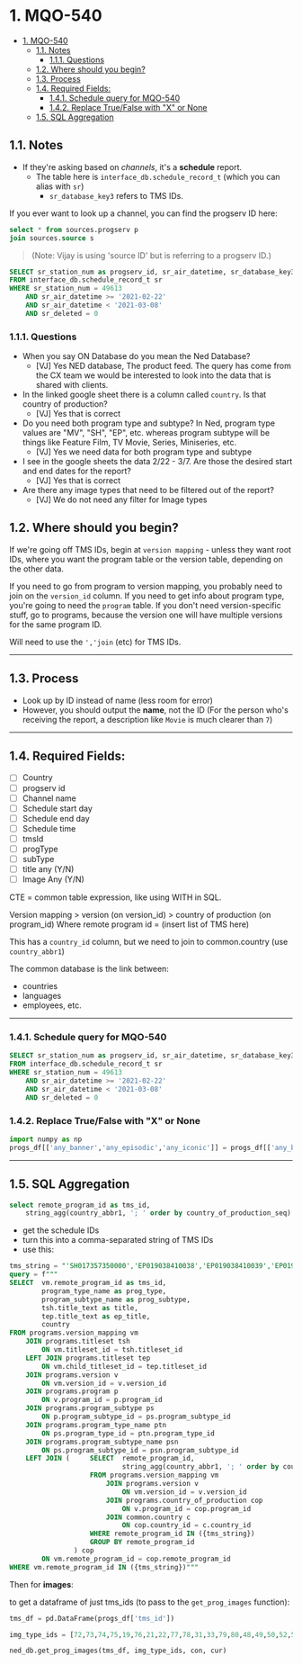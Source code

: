 # 1. MQO-540

<!-- TOC -->

- [1. MQO-540](#1-mqo-540)
    - [1.1. Notes](#11-notes)
        - [1.1.1. Questions](#111-questions)
    - [1.2. Where should you begin?](#12-where-should-you-begin)
    - [1.3. Process](#13-process)
    - [1.4. Required Fields:](#14-required-fields)
        - [1.4.1. Schedule query for MQO-540](#141-schedule-query-for-mqo-540)
        - [1.4.2. Replace True/False with "X" or None](#142-replace-truefalse-with-x-or-none)
    - [1.5. SQL Aggregation](#15-sql-aggregation)

<!-- /TOC -->

## 1.1. Notes

- If they're asking based on _channels_, it's a **schedule** report.
    - The table here is `interface_db.schedule_record_t` (which you can alias with `sr`)
        - `sr_database_key3` refers to TMS IDs.

If you ever want to look up a channel, you can find the progserv ID here:

```sql
select * from sources.progserv p
join sources.source s
```

> (Note: Vijay is using 'source ID' but is referring to a progserv ID.)

```sql
SELECT sr_station_num as progserv_id, sr_air_datetime, sr_database_key3 as tms_id
FROM interface_db.schedule_record_t sr
WHERE sr_station_num = 49613
	AND sr_air_datetime >= '2021-02-22'
	AND sr_air_datetime < '2021-03-08'
	AND sr_deleted = 0
```

### 1.1.1. Questions

- When you say ON Database do you mean the Ned Database?
    - [VJ] Yes NED database, The product feed. The query has come from the CX team we would be interested to look into the data that is shared with clients.
- In the linked google sheet there is a column called `country`. Is that country of production?
    - [VJ] Yes that is correct
- Do you need both program type and subtype? In Ned, program type values are "MV", "SH", "EP", etc. whereas program subtype will be things like Feature Film, TV Movie, Series, Miniseries, etc.
    - [VJ] Yes we need data for both program type and subtype
- I see in the google sheets the data 2/22 - 3/7. Are those the desired start and end dates for the report?
    - [VJ] Yes that is correct
- Are there any image types that need to be filtered out of the report?
    - [VJ] We do not need any filter for Image types

## 1.2. Where should you begin?

If we're going off TMS IDs, begin at `version mapping` - unless they want root IDs, where you want the program table or the version table, depending on the other data.

If you need to go from program to version mapping, you probably need to join on the `version_id` column. If you need to get info about program type, you're going to need the `program` table. If you don't need version-specific stuff, go to programs, because the version one will have multiple versions for the same program ID.

Will need to use the `','join` (etc) for TMS IDs.

------

## 1.3. Process

- Look up by ID instead of name (less room for error)
- However, you should output the **name**, not the ID (For the person who's receiving the report, a description like `Movie` is much clearer than `7`)

----------------

## 1.4. Required Fields:

- [ ] Country
- [ ] progserv id
- [ ] Channel name
- [ ] Schedule start day
- [ ] Schedule end day
- [ ] Schedule time
- [ ] tmsId
- [ ] progType
- [ ] subType
- [ ] title any (Y/N)
- [ ] Image Any (Y/N)

CTE = common table expression, like using WITH in SQL.

Version mapping > version (on version_id) > country of production (on program_id)
Where remote program id = (insert list of TMS here)

This has a `country_id` column, but we need to join to common.country (use `country_abbr1`)

The common database is the link between:
- countries
- languages
- employees, etc.


-------------

### 1.4.1. Schedule query for MQO-540

```sql
SELECT sr_station_num as progserv_id, sr_air_datetime, sr_database_key3 as tms_id
FROM interface_db.schedule_record_t sr
WHERE sr_station_num = 49613
	AND sr_air_datetime >= '2021-02-22'
	AND sr_air_datetime < '2021-03-08'
	AND sr_deleted = 0
```


### 1.4.2. Replace True/False with "X" or None
```Python
import numpy as np
progs_df[['any_banner','any_episodic','any_iconic']] = progs_df[['any_banner','any_episodic','any_iconic']].replace({True: 'X', False: np.nan})
```

--------------  


## 1.5. SQL Aggregation
```SQL
select remote_program_id as tms_id,
    string_agg(country_abbr1, '; ' order by country_of_production_seq) as country

```
- get the schedule IDs
- turn this into a comma-separated string of TMS IDs
- use this:

```SQL
tms_string = "'SH017357350000','EP019038410038','EP019038410039','EP019038410040','EP019038410041','SH019038410000','EP012823810333','EP013065590337','EP012840010316','EP019676450038','EP024457980035','EP016119190110','EP013065590340','EP028466320025','EP015942140118','EP015611490235','EP017357350176','EP020848860021','EP016119190170','EP016571710087','EP028164570021','EP013065590346','EP013065590311','EP019038410018','EP012840010315','EP013065590344','EP017357350217','EP012823810373','EP013065590278','EP012840010323','EP019676450039','EP024457980036','EP016119190122','EP013065590343','EP028466320026','EP015942140116','EP015611490236','EP017357350177','EP020848860022','EP013065590341','EP016119190167','EP016571710088','SH015611490000','SH028466320000','EP015611490337','EP012840010324','EP013065590342','EP012823810374','EP013065590279','EP012840010325','EP019676450040','EP024457980038','EP016119190124','EP028466320027','EP015942140119','EP015611490237','EP017357350178','EP020848860023','EP016119190164','EP016571710089','EP028164570023','EP032668130013','EP019676450066'"
query = f"""
SELECT 	vm.remote_program_id as tms_id,
		program_type_name as prog_type,
		program_subtype_name as prog_subtype,
		tsh.title_text as title,
		tep.title_text as ep_title,
		country
FROM programs.version_mapping vm
	JOIN programs.titleset tsh
		ON vm.titleset_id = tsh.titleset_id
	LEFT JOIN programs.titleset tep
		ON vm.child_titleset_id = tep.titleset_id
	JOIN programs.version v
		ON vm.version_id = v.version_id
	JOIN programs.program p
		ON v.program_id = p.program_id
	JOIN programs.program_subtype ps
		ON p.program_subtype_id = ps.program_subtype_id
	JOIN programs.program_type_name ptn
		ON ps.program_type_id = ptn.program_type_id
	JOIN programs.program_subtype_name psn
		ON ps.program_subtype_id = psn.program_subtype_id
	LEFT JOIN ( 	SELECT 	remote_program_id,
							string_agg(country_abbr1, '; ' order by country_of_production_seq) as country
					FROM programs.version_mapping vm
						JOIN programs.version v
							ON vm.version_id = v.version_id
						JOIN programs.country_of_production cop
							ON v.program_id = cop.program_id
						JOIN common.country c
							ON cop.country_id = c.country_id
					WHERE remote_program_id IN ({tms_string})
					GROUP BY remote_program_id
				) cop
		ON vm.remote_program_id = cop.remote_program_id
WHERE vm.remote_program_id IN ({tms_string})"""
```

Then for **images**:

to get a dataframe of just tms_ids (to pass to the `get_prog_images` function):

```Python
tms_df = pd.DataFrame(progs_df['tms_id'])

img_type_ids = [72,73,74,75,19,76,21,22,77,78,31,33,79,80,48,49,50,52,53,54,55,56,57,58,59,60,61,62,66,67,68,81,82,83]

ned_db.get_prog_images(tms_df, img_type_ids, con, cur)
```
